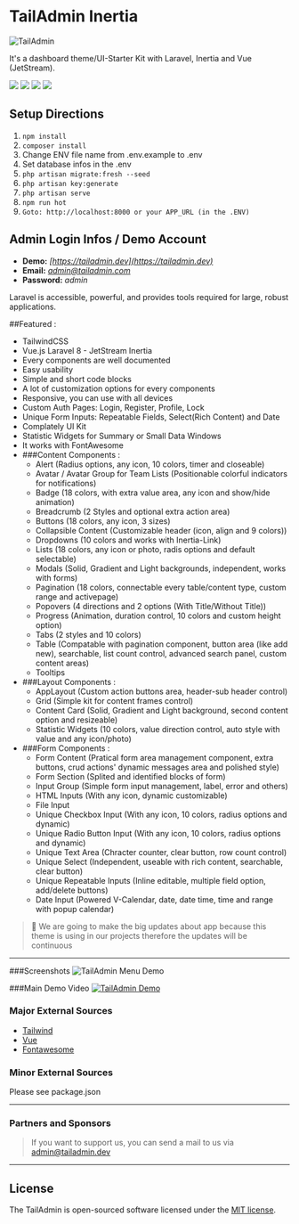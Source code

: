 TailAdmin Inertia
======
<img src="https://cdn.tailadmin.dev/demo-sources/01_tailadmin.jpg" alt="TailAdmin"/>

It's a dashboard theme/UI-Starter Kit with Laravel, Inertia and Vue (JetStream).

<img src="https://img.shields.io/badge/Laravel-FF2D20?style=for-the-badge&logo=laravel&logoColor=white" />
<img src="https://img.shields.io/badge/Tailwind_CSS-38B2AC?style=for-the-badge&logo=tailwind-css&logoColor=white" />
<img src="https://img.shields.io/badge/Vue.js-35495E?style=for-the-badge&logo=vuedotjs&logoColor=4FC08D" />
<a href="https://www.buymeacoffee.com/sinanaydogan"><img src="https://img.buymeacoffee.com/button-api/?text=Buy me a coffee&emoji=&slug=sinanaydogan&button_colour=FFDD00&font_colour=000000&font_family=Lato&outline_colour=000000&coffee_colour=ffffff"></a>

Setup Directions
------
1. ```npm install```
2. ```composer install```
3. Change ENV file name from .env.example to .env
4. Set database infos in the .env
5. ```php artisan migrate:fresh --seed```
6. ```php artisan key:generate```
7. ```php artisan serve```
8. ```npm run hot```
9. ```Goto: http://localhost:8000 or your APP_URL (in the .ENV)```

Admin Login Infos / Demo Account
------
- **Demo:** *[https://tailadmin.dev](https://tailadmin.dev)*
- **Email:** *admin@tailadmin.com*
- **Password:** *admin*

Laravel is accessible, powerful, and provides tools required for large, robust applications.

##Featured :
- TailwindCSS 
- Vue.js Laravel 8 - JetStream Inertia
- Every components are well documented
- Easy usability
- Simple and short code blocks
- A lot of customization options for every components
- Responsive, you can use with all devices
- Custom Auth Pages: Login, Register, Profile, Lock
- Unique Form Inputs: Repeatable Fields, Select(Rich Content) and Date
- Complately UI Kit
- Statistic Widgets for Summary or Small Data Windows
- It works with FontAwesome
- ###Content Components :
  - Alert (Radius options, any icon, 10 colors, timer and closeable)
  - Avatar / Avatar Group for Team Lists (Positionable colorful indicators for notifications)
  - Badge (18 colors, with extra value area, any icon and show/hide animation)
  - Breadcrumb (2 Styles and optional extra action area)
  - Buttons (18 colors, any icon, 3 sizes)
  - Collapsible Content (Customizable header (icon, align and 9 colors))
  - Dropdowns (10 colors and works with Inertia-Link)
  - Lists (18 colors, any icon or photo, radis options and default selectable)
  - Modals (Solid, Gradient and Light backgrounds, independent, works with forms)
  - Pagination (18 colors, connectable every table/content type, custom range and activepage)
  - Popovers (4 directions and 2 options (With Title/Without Title))
  - Progress (Animation, duration control, 10 colors and custom height option)
  - Tabs (2 styles and 10 colors)
  - Table (Compatable with pagination component, button area (like add new), searchable, list count control, advanced search panel, custom content areas)
  - Tooltips
- ###Layout Components :
  - AppLayout (Custom action buttons area, header-sub header control)
  - Grid (Simple kit for content frames control)
  - Content Card (Solid, Gradient and Light background, second content option and resizeable)
  - Statistic Widgets (10 colors, value direction control, auto style with value and any icon/photo)
- ###Form Components :
  - Form Content (Pratical form area management component, extra buttons, crud actions' dynamic messages area and polished style)
  - Form Section (Splited and identified blocks of form)
  - Input Group (Simple form input management, label, error and others)
  - HTML Inputs (With any icon, dynamic customizable)
  - File Input
  - Unique Checkbox Input (With any icon, 10 colors, radius options and dynamic)
  - Unique Radio Button Input (With any icon, 10 colors, radius options and dynamic)
  - Unique Text Area (Chracter counter, clear button, row count control)
  - Unique Select (Independent, useable with rich content, searchable, clear button)
  - Unique Repeatable Inputs (Inline editable, multiple field option, add/delete buttons)
  - Date Input (Powered V-Calendar, date, date time, time and range with popup calendar)


> :rocket:  We are going to make the big updates about app because this theme is using in our projects therefore the updates will be continuous



---
###Screenshots
<img src="https://cdn.tailadmin.dev/demo-sources/menu-demo.gif" alt="TailAdmin Menu Demo"/>


###Main Demo Video
<a href="https://www.youtube.com/watch?v=B_8os9zoLZw" target="_blank">
<img src="https://cdn.tailadmin.dev/demo-sources/tailadmin-youtube-main-demo.png" alt="TailAdmin Demo"/>
</a>

### Major External Sources

- [Tailwind](https://tailwindcss.com/)
- [Vue](https://vuejs.org/)
- [Fontawesome](https://fontawesome.com/)

### Minor External Sources
Please see package.json

---
### Partners and Sponsors
>If you want to support us, you can send a mail to us via [admin@tailadmin.dev](mailto:admin@tailadmin.dev)
> 
---
License
------
The TailAdmin is open-sourced software licensed under the [MIT license](https://opensource.org/licenses/MIT).
